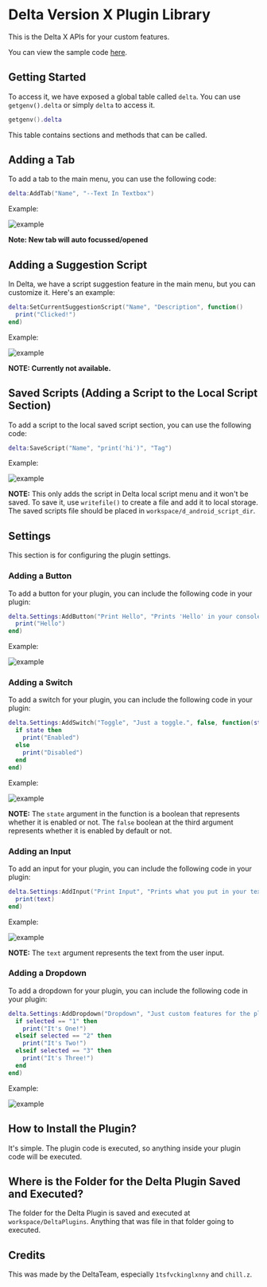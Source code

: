 # Delta Version X Plugin Library
This is the Delta X APIs for your custom features.

You can view the sample code [here](https://github.com/AZYsGithub/DeltaXPlugin/blob/main/example.lua).

## Getting Started
To access it, we have exposed a global table called `delta`. You can use `getgenv().delta` or simply `delta` to access it.
```lua
getgenv().delta
```

This table contains sections and methods that can be called.

## Adding a Tab
To add a tab to the main menu, you can use the following code:
```lua
delta:AddTab("Name", "--Text In Textbox")
```
Example:

![example](https://cdn.discordapp.com/attachments/1122943671499772006/1145409799278837781/image.png)

**Note: New tab will auto focussed/opened**

## Adding a Suggestion Script
In Delta, we have a script suggestion feature in the main menu, but you can customize it. Here's an example:
```lua
delta:SetCurrentSuggestionScript("Name", "Description", function()
  print("Clicked!")
end)
```
Example:

![example](https://cdn.discordapp.com/attachments/1122943671499772006/1145410052732227584/image.png)

**NOTE: Currently not available.**

## Saved Scripts (Adding a Script to the Local Script Section)
To add a script to the local saved script section, you can use the following code:
```lua
delta:SaveScript("Name", "print('hi')", "Tag")
```
Example:

![example](https://cdn.discordapp.com/attachments/1122943671499772006/1145410341791092746/image.png)

**NOTE:** This only adds the script in Delta local script menu and it won't be saved. To save it, use `writefile()` to create a file and add it to local storage. The saved scripts file should be placed in `workspace/d_android_script_dir`.

## Settings
This section is for configuring the plugin settings.

### Adding a Button
To add a button for your plugin, you can include the following code in your plugin:
```lua
delta.Settings:AddButton("Print Hello", "Prints 'Hello' in your console.", function()
  print("Hello")
end)
```
Example:

![example](https://cdn.discordapp.com/attachments/1122943671499772006/1145410518413217832/image.png")


### Adding a Switch
To add a switch for your plugin, you can include the following code in your plugin:
```lua
delta.Settings:AddSwitch("Toggle", "Just a toggle.", false, function(state)
  if state then
    print("Enabled")
  else
    print("Disabled")
  end
end)
```
Example:

![example](https://cdn.discordapp.com/attachments/1122943671499772006/1145410859032662058/image.png)

**NOTE:** The `state` argument in the function is a boolean that represents whether it is enabled or not. The `false` boolean at the third argument represents whether it is enabled by default or not.

### Adding an Input
To add an input for your plugin, you can include the following code in your plugin:
```lua
delta.Settings:AddInput("Print Input", "Prints what you put in your textbox.", function(text)
  print(text)
end)
```
Example:

![example](https://cdn.discordapp.com/attachments/1122943671499772006/1145411055774871652/image.png)

**NOTE:** The `text` argument represents the text from the user input.

### Adding a Dropdown
To add a dropdown for your plugin, you can include the following code in your plugin:
```lua
delta.Settings:AddDropdown("Dropdown", "Just custom features for the plugin", "Nothing!", {"1", "2", "3"}, function(selected)
  if selected == "1" then
    print("It's One!")
  elseif selected == "2" then
    print("It's Two!")
  elseif selected == "3" then
    print("It's Three!")
  end
end)
```
Example:

![example](https://cdn.discordapp.com/attachments/1122943671499772006/1145415217652695201/image.png)


## How to Install the Plugin?
It's simple. The plugin code is executed, so anything inside your plugin code will be executed.

## Where is the Folder for the Delta Plugin Saved and Executed?
The folder for the Delta Plugin is saved and executed at `workspace/DeltaPlugins`.
Anything that was file in that folder going to executed.

## Credits
This was made by the DeltaTeam, especially `1tsfvckinglxnny` and `chill.z`.

